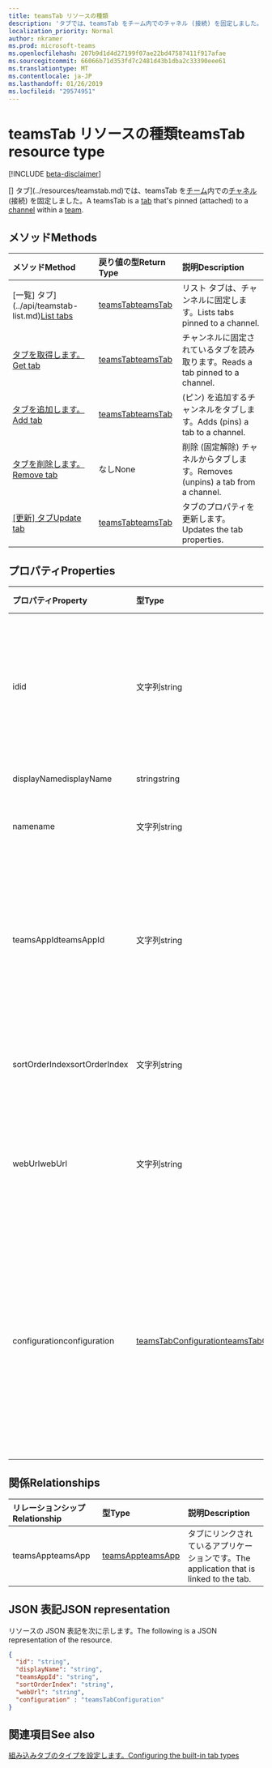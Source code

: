 ```yaml
---
title: teamsTab リソースの種類
description: 'タブでは、teamsTab をチーム内でのチャネル (接続) を固定しました。 '
localization_priority: Normal
author: nkramer
ms.prod: microsoft-teams
ms.openlocfilehash: 207b9d1d4d27199f07ae22bd47587411f917afae
ms.sourcegitcommit: 66066b71d353fd7c2481d43b1dba2c33390eee61
ms.translationtype: MT
ms.contentlocale: ja-JP
ms.lasthandoff: 01/26/2019
ms.locfileid: "29574951"
---
```

# <a name="teamstab-resource-type"></a><span data-ttu-id="a8460-103">teamsTab リソースの種類</span><span class="sxs-lookup"><span data-stu-id="a8460-103">teamsTab resource type</span></span>

[!INCLUDE [beta-disclaimer](../../includes/beta-disclaimer.md)]

<span data-ttu-id="a8460-104">[] タブ](../resources/teamstab.md)では、teamsTab を[チーム](team.md)内での[チャネル](channel.md)(接続) を固定しました。</span><span class="sxs-lookup"><span data-stu-id="a8460-104">A teamsTab is a [tab](../resources/teamstab.md) that's pinned (attached) to a [channel](channel.md) within a [team](team.md).</span></span> 

## <a name="methods"></a><span data-ttu-id="a8460-105">メソッド</span><span class="sxs-lookup"><span data-stu-id="a8460-105">Methods</span></span>

| <span data-ttu-id="a8460-106">メソッド</span><span class="sxs-lookup"><span data-stu-id="a8460-106">Method</span></span>       | <span data-ttu-id="a8460-107">戻り値の型</span><span class="sxs-lookup"><span data-stu-id="a8460-107">Return Type</span></span>  |<span data-ttu-id="a8460-108">説明</span><span class="sxs-lookup"><span data-stu-id="a8460-108">Description</span></span>|
|:---------------|:--------|:----------|
|<span data-ttu-id="a8460-109">[一覧] タブ](../api/teamstab-list.md)</span><span class="sxs-lookup"><span data-stu-id="a8460-109">[List tabs](../api/teamstab-list.md)</span></span> | [<span data-ttu-id="a8460-110">teamsTab</span><span class="sxs-lookup"><span data-stu-id="a8460-110">teamsTab</span></span>](teamstab.md) | <span data-ttu-id="a8460-111">リスト タブは、チャンネルに固定します。</span><span class="sxs-lookup"><span data-stu-id="a8460-111">Lists tabs pinned to a channel.</span></span>|
|[<span data-ttu-id="a8460-112">タブを取得します。</span><span class="sxs-lookup"><span data-stu-id="a8460-112">Get tab</span></span>](../api/teamstab-get.md) | [<span data-ttu-id="a8460-113">teamsTab</span><span class="sxs-lookup"><span data-stu-id="a8460-113">teamsTab</span></span>](teamstab.md) | <span data-ttu-id="a8460-114">チャンネルに固定されているタブを読み取ります。</span><span class="sxs-lookup"><span data-stu-id="a8460-114">Reads a tab pinned to a channel.</span></span>|
|[<span data-ttu-id="a8460-115">タブを追加します。</span><span class="sxs-lookup"><span data-stu-id="a8460-115">Add tab</span></span>](../api/teamstab-add.md) | [<span data-ttu-id="a8460-116">teamsTab</span><span class="sxs-lookup"><span data-stu-id="a8460-116">teamsTab</span></span>](teamstab.md) | <span data-ttu-id="a8460-117">(ピン) を追加するチャンネルをタブします。</span><span class="sxs-lookup"><span data-stu-id="a8460-117">Adds (pins) a tab to a channel.</span></span>|
|[<span data-ttu-id="a8460-118">タブを削除します。</span><span class="sxs-lookup"><span data-stu-id="a8460-118">Remove tab</span></span>](../api/teamstab-delete.md) | <span data-ttu-id="a8460-119">なし</span><span class="sxs-lookup"><span data-stu-id="a8460-119">None</span></span> | <span data-ttu-id="a8460-120">削除 (固定解除) チャネルからタブします。</span><span class="sxs-lookup"><span data-stu-id="a8460-120">Removes (unpins) a tab from a channel.</span></span>|
|<span data-ttu-id="a8460-121">[[更新] タブ](../api/teamstab-update.md)</span><span class="sxs-lookup"><span data-stu-id="a8460-121">[Update tab](../api/teamstab-update.md)</span></span> | [<span data-ttu-id="a8460-122">teamsTab</span><span class="sxs-lookup"><span data-stu-id="a8460-122">teamsTab</span></span>](teamstab.md) | <span data-ttu-id="a8460-123">タブのプロパティを更新します。</span><span class="sxs-lookup"><span data-stu-id="a8460-123">Updates the tab properties.</span></span>|


## <a name="properties"></a><span data-ttu-id="a8460-124">プロパティ</span><span class="sxs-lookup"><span data-stu-id="a8460-124">Properties</span></span>

|<span data-ttu-id="a8460-125">プロパティ</span><span class="sxs-lookup"><span data-stu-id="a8460-125">Property</span></span>|<span data-ttu-id="a8460-126">型</span><span class="sxs-lookup"><span data-stu-id="a8460-126">Type</span></span>|<span data-ttu-id="a8460-127">説明</span><span class="sxs-lookup"><span data-stu-id="a8460-127">Description</span></span>|
|:---------------|:--------|:----------|
|  <span data-ttu-id="a8460-128">id</span><span class="sxs-lookup"><span data-stu-id="a8460-128">id</span></span>              |   <span data-ttu-id="a8460-129">文字列</span><span class="sxs-lookup"><span data-stu-id="a8460-129">string</span></span>                  |  <span data-ttu-id="a8460-130">チャネル タブ読み取りのみの特定のインスタンスを一意に識別する識別子です。</span><span class="sxs-lookup"><span data-stu-id="a8460-130">Identifier that uniquely identifies a specific instance of a channel tab. Read only.</span></span>     |
|  <span data-ttu-id="a8460-131">displayName</span><span class="sxs-lookup"><span data-stu-id="a8460-131">displayName</span></span>            |   <span data-ttu-id="a8460-132">string</span><span class="sxs-lookup"><span data-stu-id="a8460-132">string</span></span>                  |  <span data-ttu-id="a8460-133">タブの名前です。</span><span class="sxs-lookup"><span data-stu-id="a8460-133">Name of the tab.</span></span>     |
|  <span data-ttu-id="a8460-134">name</span><span class="sxs-lookup"><span data-stu-id="a8460-134">name</span></span>            |   <span data-ttu-id="a8460-135">文字列</span><span class="sxs-lookup"><span data-stu-id="a8460-135">string</span></span>                  |  <span data-ttu-id="a8460-136">(非推奨)タブの名前です。</span><span class="sxs-lookup"><span data-stu-id="a8460-136">(Deprecated) Name of the tab.</span></span>     |
|  <span data-ttu-id="a8460-137">teamsAppId</span><span class="sxs-lookup"><span data-stu-id="a8460-137">teamsAppId</span></span>           |   <span data-ttu-id="a8460-138">文字列</span><span class="sxs-lookup"><span data-stu-id="a8460-138">string</span></span>             |  <span data-ttu-id="a8460-139">タブのアプリケーション定義の識別子です。タブを作成した後は、この値を変更できません。</span><span class="sxs-lookup"><span data-stu-id="a8460-139">App definition identifier of the tab. This value cannot be changed after tab creation.</span></span>     |
|  <span data-ttu-id="a8460-140">sortOrderIndex</span><span class="sxs-lookup"><span data-stu-id="a8460-140">sortOrderIndex</span></span>  |   <span data-ttu-id="a8460-141">文字列</span><span class="sxs-lookup"><span data-stu-id="a8460-141">string</span></span>                  |  <span data-ttu-id="a8460-142">タブの並べ替え順序のインデックス。</span><span class="sxs-lookup"><span data-stu-id="a8460-142">Index of the order used for sorting tabs.</span></span>     |
|  <span data-ttu-id="a8460-143">webUrl</span><span class="sxs-lookup"><span data-stu-id="a8460-143">webUrl</span></span>          |   <span data-ttu-id="a8460-144">文字列</span><span class="sxs-lookup"><span data-stu-id="a8460-144">string</span></span>                  |  <span data-ttu-id="a8460-145">タブのインスタンスの高度なリンクの url です。</span><span class="sxs-lookup"><span data-stu-id="a8460-145">Deep link url of the tab instance.</span></span> <span data-ttu-id="a8460-146">読み取り専用です。</span><span class="sxs-lookup"><span data-stu-id="a8460-146">Read only.</span></span>     |
|  <span data-ttu-id="a8460-147">configuration</span><span class="sxs-lookup"><span data-stu-id="a8460-147">configuration</span></span>        |   [<span data-ttu-id="a8460-148">teamsTabConfiguration</span><span class="sxs-lookup"><span data-stu-id="a8460-148">teamsTabConfiguration</span></span>](teamstabconfiguration.md) |  <span data-ttu-id="a8460-149">タブに適用するカスタム設定のコンテナーです。タブでは、このプロパティが 1 回だけが構成されていると見なされます。</span><span class="sxs-lookup"><span data-stu-id="a8460-149">Container for custom settings applied to a tab. The tab is considered configured only once this property is set.</span></span>     |

## <a name="relationships"></a><span data-ttu-id="a8460-150">関係</span><span class="sxs-lookup"><span data-stu-id="a8460-150">Relationships</span></span>

| <span data-ttu-id="a8460-151">リレーションシップ</span><span class="sxs-lookup"><span data-stu-id="a8460-151">Relationship</span></span> | <span data-ttu-id="a8460-152">型</span><span class="sxs-lookup"><span data-stu-id="a8460-152">Type</span></span>   | <span data-ttu-id="a8460-153">説明</span><span class="sxs-lookup"><span data-stu-id="a8460-153">Description</span></span> |
|:---------------|:--------|:----------|
|<span data-ttu-id="a8460-154">teamsApp</span><span class="sxs-lookup"><span data-stu-id="a8460-154">teamsApp</span></span>|[<span data-ttu-id="a8460-155">teamsApp</span><span class="sxs-lookup"><span data-stu-id="a8460-155">teamsApp</span></span>](teamsapp.md) | <span data-ttu-id="a8460-156">タブにリンクされているアプリケーションです。</span><span class="sxs-lookup"><span data-stu-id="a8460-156">The application that is linked to the tab.</span></span> |

## <a name="json-representation"></a><span data-ttu-id="a8460-157">JSON 表記</span><span class="sxs-lookup"><span data-stu-id="a8460-157">JSON representation</span></span>

<span data-ttu-id="a8460-158">リソースの JSON 表記を次に示します。</span><span class="sxs-lookup"><span data-stu-id="a8460-158">The following is a JSON representation of the resource.</span></span>


<!-- {
  "blockType": "resource",
  "baseType": "microsoft.graph.entity",
  "@odata.type": "microsoft.graph.teamsTab"
}-->

```json
{  
  "id": "string",
  "displayName": "string",
  "teamsAppId": "string",
  "sortOrderIndex": "string",
  "webUrl": "string",
  "configuration" : "teamsTabConfiguration"
}

```

<!-- uuid: 8fcb5dbc-d5aa-4681-8e31-b001d5168d79
2015-10-25 14:57:30 UTC -->
<!--
{
  "type": "#page.annotation",
  "description": "teamsTab resource",
  "keywords": "",
  "section": "documentation",
  "tocPath": "",
  "suppressions": [
    "Error: /api-reference/beta/resources/teamstab.md:\r\n      Exception processing links.\r\n    System.ArgumentException: Link Definition was null. Link text: !INCLUDE [beta-disclaimer](../../includes/beta-disclaimer.md)\r\n      at ApiDoctor.Validation.DocFile.get_LinkDestinations()\r\n      at ApiDoctor.Validation.DocSet.ValidateLinks(Boolean includeWarnings, String[] relativePathForFiles, IssueLogger issues, Boolean requireFilenameCaseMatch, Boolean printOrphanedFiles)"
  ]
}
-->

## <a name="see-also"></a><span data-ttu-id="a8460-159">関連項目</span><span class="sxs-lookup"><span data-stu-id="a8460-159">See also</span></span>

[<span data-ttu-id="a8460-160">組み込みタブのタイプを設定します。</span><span class="sxs-lookup"><span data-stu-id="a8460-160">Configuring the built-in tab types</span></span>](/graph/teams-configuring-builtin-tabs)
